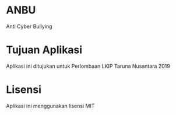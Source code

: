 # ANBU
Anti Cyber Bullying

# Tujuan Aplikasi

Aplikasi ini ditujukan untuk Perlombaan LKIP Taruna Nusantara 2019 

# Lisensi
 Aplikasi ini menggunakan lisensi MIT
